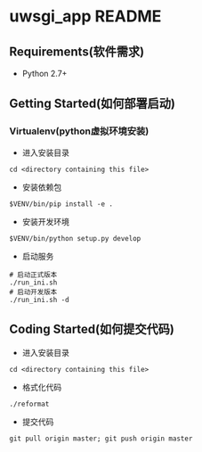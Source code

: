 # uwsgi_app README

## Requirements(软件需求)
* Python 2.7+

## Getting Started(如何部署启动)
### Virtualenv(python虚拟环境安装)
* 进入安装目录
```
cd <directory containing this file>
```

* 安装依赖包
```
$VENV/bin/pip install -e .
```

* 安装开发环境
```
$VENV/bin/python setup.py develop
```

* 启动服务 
```
# 启动正式版本
./run_ini.sh
# 启动开发版本
./run_ini.sh -d
```

## Coding Started(如何提交代码)
* 进入安装目录
```
cd <directory containing this file>
```

* 格式化代码
```
./reformat
```

* 提交代码
```
git pull origin master; git push origin master
```
